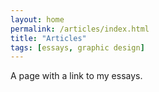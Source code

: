 ```yaml
---
layout: home
permalink: /articles/index.html
title: "Articles"
tags: [essays, graphic design]
---
```


A page with a link to my essays.
